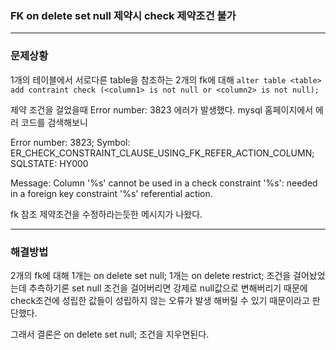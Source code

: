 ### FK on delete set null 제약시 check 제약조건 불가

---------------
### 문제상황

1개의 테이블에서 서로다른 table을 참조하는 2개의 fk에 대해 
`alter table <table> add contraint check (<column1> is not null or <column2> is not null);`

제약 조건을 걸었을때 Error number: 3823 에러가 발생했다.
mysql 홈페이지에서 에러 코드를 검색해보니

Error number: 3823; Symbol: ER_CHECK_CONSTRAINT_CLAUSE_USING_FK_REFER_ACTION_COLUMN; SQLSTATE: HY000

Message: Column '%s' cannot be used in a check constraint '%s': needed in a foreign key constraint '%s' referential action. 

fk 참조 제약조건을 수정하라는듯한 메시지가 나왔다.

----------
### 해결방법
2개의 fk에 대해 1개는 on delete set null;
1개는 on delete restrict; 
조건을 걸어놨었는데 추측하기론 set null 조건을 걸어버리면 강제로 null값으로 변해버리기 때문에 check조건에 성립한 값들이 성립하지 않는 오류가 발생 해버릴 수 있기 때문이라고 판단했다.

그래서 결론은 on delete set null; 조건을 지우면된다.

